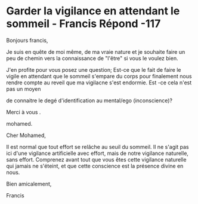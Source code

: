 # Garder la vigilance en attendant le sommeil - Francis Répond -117

Bonjours francis,

Je suis en qu&ecirc;te de moi m&ecirc;me, de ma vraie nature et je souhaite faire un peu de chemin vers la connaissance de "l'&ecirc;tre" si vous le voulez bien.

J'en profite pour vous posez une question; Est-ce que le fait de faire le vigile en attendant que le sommeil s'empare du corps pour finalement nous rendre compte au reveil que ma vigilacne s'est endormie. Est -ce cela n'est pas un moyen&nbsp;

de connaitre le deg&eacute; d'identification au mental/ego (inconscience)?

Merci &agrave; vous .

mohamed.

Cher Mohamed,

Il est normal que tout effort se rel&acirc;che au seuil du sommeil. Il ne s'agit pas ici d'une vigilance artificielle avec effort, mais de notre vigilance naturelle, sans effort. Comprenez avant tout que vous &ecirc;tes cette vigilance naturelle qui jamais ne s'&eacute;teint, et que cette conscience est la pr&eacute;sence divine en nous.&nbsp;

Bien amicalement,

Francis

